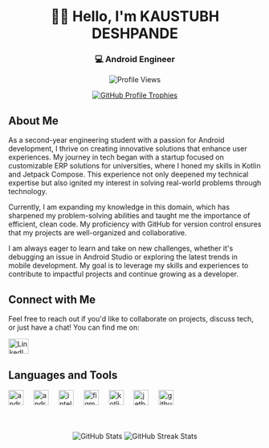 <h1 align="center">👋🏼 Hello, I'm KAUSTUBH DESHPANDE</h1>
<h3 align="center">💻 Android Engineer</h3>

<p align="center">
  <img src="https://komarev.com/ghpvc/?username=kaustubhsuryakantdeshpande&label=Profile%20views&color=0e75b6&style=flat" alt="Profile Views" />
</p>
<p align="center">
  <a href="https://github.com/ryo-ma/github-profile-trophy">
    <img src="https://github-profile-trophy.vercel.app/?username=kaustubhsuryakantdeshpande" alt="GitHub Profile Trophies" />
  </a>
</p>

## About Me
As a second-year engineering student with a passion for Android development, I thrive on creating innovative solutions that enhance user experiences. My journey in tech began with a startup focused on customizable ERP solutions for universities, where I honed my skills in Kotlin and Jetpack Compose. This experience not only deepened my technical expertise but also ignited my interest in solving real-world problems through technology.

Currently, I am expanding my knowledge in this domain, which has sharpened my problem-solving abilities and taught me the importance of efficient, clean code. My proficiency with GitHub for version control ensures that my projects are well-organized and collaborative.

I am always eager to learn and take on new challenges, whether it's debugging an issue in Android Studio or exploring the latest trends in mobile development. My goal is to leverage my skills and experiences to contribute to impactful projects and continue growing as a developer.

## Connect with Me
Feel free to reach out if you'd like to collaborate on projects, discuss tech, or just have a chat! You can find me on:

<p align="left">
  <a href="https://linkedin.com/in/kaustubhsuryakantdeshpande" target="_blank">
    <img align="center" src="https://raw.githubusercontent.com/rahuldkjain/github-profile-readme-generator/master/src/images/icons/Social/linked-in-alt.svg" alt="LinkedIn" height="30" width="40" />
  </a>
</p>

## Languages and Tools
<div align="left">
  <img src="https://cdn.jsdelivr.net/gh/devicons/devicon/icons/androidstudio/androidstudio-original.svg" height="30" alt="androidstudio logo"  />
  <img width="12" />
  <img src="https://cdn.jsdelivr.net/gh/devicons/devicon/icons/android/android-original.svg" height="30" alt="android logo"  />
  <img width="12" />
  <img src="https://cdn.jsdelivr.net/gh/devicons/devicon/icons/intellij/intellij-original.svg" height="30" alt="intellij logo"  />
  <img width="12" />
  <img src="https://cdn.jsdelivr.net/gh/devicons/devicon/icons/figma/figma-original.svg" height="30" alt="figma logo"  />
  <img width="12" />
  <img src="https://cdn.jsdelivr.net/gh/devicons/devicon/icons/kotlin/kotlin-original.svg" height="30" alt="kotlin logo"  />
  <img width="12" />
  <img src="https://cdn.jsdelivr.net/gh/devicons/devicon/icons/jetbrains/jetbrains-original.svg" height="30" alt="jetbrains logo"  />
  <img width="12" />
  <img src="https://cdn.jsdelivr.net/gh/devicons/devicon/icons/github/github-original.svg" height="30" alt="github logo"  />
</div>

</br>
</br>
<p align="center">
  <img align="center" src="https://github-readme-stats.vercel.app/api?username=kaustubhsuryakantdeshpande&show_icons=true&locale=en" alt="GitHub Stats" />
  <img align="center" src="https://github-readme-streak-stats.herokuapp.com/?user=kaustubhsuryakantdeshpande&" alt="GitHub Streak Stats" />
</p>
